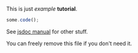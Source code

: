 This is just _example_ **tutorial**.

```javascript
some.code();
``` 

See [jsdoc manual](http://usejsdoc.org/) for other stuff.

You can freely remove this file if you don't need it.
